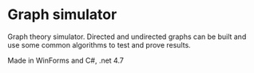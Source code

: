 # Graph simulator

Graph theory simulator. Directed and undirected graphs can be built
and use some common algorithms to test and prove results.

Made in WinForms and C#, .net 4.7
